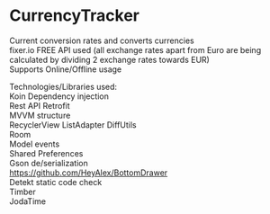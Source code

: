 # CurrencyTracker
Current conversion rates and converts currencies  
fixer.io FREE API used (all exchange rates apart from Euro are being calculated by dividing 2 exchange rates towards EUR)  
Supports Online/Offline usage  

Technologies/Libraries used:  
Koin Dependency injection  
Rest API Retrofit  
MVVM structure  
RecyclerView ListAdapter DiffUtils  
Room  
Model events  
Shared Preferences  
Gson de/serialization  
https://github.com/HeyAlex/BottomDrawer  
Detekt static code check  
Timber  
JodaTime  
